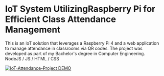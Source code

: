 # IoT System UtilizingRaspberry Pi for Efficient Class Attendance Management
This is an IoT solution that leverages a Raspberry Pi 4 and a web application to manage attendance in classrooms via QR codes. The project was developed as part of my Bachelor's degree in Computer Engineering. NodeJS / JS / HTML / CSS

[![IoT-Attendance-Project DEMO](http://img.youtube.com/vi/CBVPHGMu7NU/0.jpg)](https://www.youtube.com/watch?v=CBVPHGMu7NU "Watch on Youtube")
